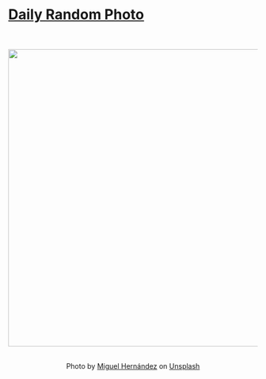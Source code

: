 # [Daily Random Photo](https://www.dailyrandomphoto.com/)

<div align="center">
  <br>
  <br>
  <a href="https://www.dailyrandomphoto.com/p/2021/2021-09-16/"><img src="https://images.unsplash.com/photo-1630085613769-f119154fb900?crop=entropy&cs=tinysrgb&fit=max&fm=jpg&ixid=Mnw3NzUwOHwwfDF8cmFuZG9tfHx8fHx8fHx8MTYzMTc1MTM5NQ&ixlib=rb-1.2.1&q=80&w=1080" width="600px"></a>
  <br>
  <br>
  <p class="has-text-grey">Photo by <a href="https://unsplash.com/@miguelheezg?utm_source=Daily%20Random%20Photo&amp;utm_medium=referral" target="_blank" rel="noopener noreferrer">Miguel Hernández</a> on <a href="https://unsplash.com/photos/MxTFmj8jWUQ?utm_source=Daily%20Random%20Photo&amp;utm_medium=referral" target="_blank" rel="noopener noreferrer">Unsplash</a></p>
</div>

